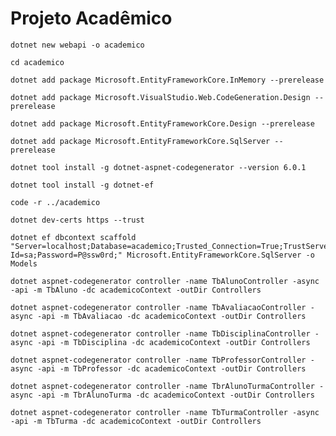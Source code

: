 # Projeto Acadêmico

```console
dotnet new webapi -o academico
```

```console
cd academico
```

```console
dotnet add package Microsoft.EntityFrameworkCore.InMemory --prerelease
```

```console
dotnet add package Microsoft.VisualStudio.Web.CodeGeneration.Design --prerelease
```

```console
dotnet add package Microsoft.EntityFrameworkCore.Design --prerelease
```

```console
dotnet add package Microsoft.EntityFrameworkCore.SqlServer --prerelease
```

```console
dotnet tool install -g dotnet-aspnet-codegenerator --version 6.0.1
```

```console
dotnet tool install -g dotnet-ef
```

```console
code -r ../academico
```

```console
dotnet dev-certs https --trust
```

```console
dotnet ef dbcontext scaffold "Server=localhost;Database=academico;Trusted_Connection=True;TrustServerCertificate=True;User Id=sa;Password=P@ssw0rd;" Microsoft.EntityFrameworkCore.SqlServer -o Models
```

```console
dotnet aspnet-codegenerator controller -name TbAlunoController -async -api -m TbAluno -dc academicoContext -outDir Controllers
```

```console
dotnet aspnet-codegenerator controller -name TbAvaliacaoController -async -api -m TbAvaliacao -dc academicoContext -outDir Controllers
```

```console
dotnet aspnet-codegenerator controller -name TbDisciplinaController -async -api -m TbDisciplina -dc academicoContext -outDir Controllers
```

```console
dotnet aspnet-codegenerator controller -name TbProfessorController -async -api -m TbProfessor -dc academicoContext -outDir Controllers
```

```console
dotnet aspnet-codegenerator controller -name TbrAlunoTurmaController -async -api -m TbrAlunoTurma -dc academicoContext -outDir Controllers
```

```console
dotnet aspnet-codegenerator controller -name TbTurmaController -async -api -m TbTurma -dc academicoContext -outDir Controllers
```
